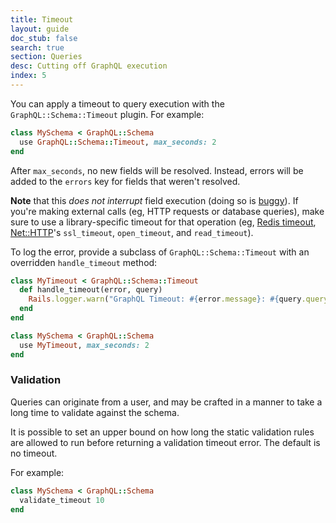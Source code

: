 ```yaml
---
title: Timeout
layout: guide
doc_stub: false
search: true
section: Queries
desc: Cutting off GraphQL execution
index: 5
---
```


You can apply a timeout to query execution with the `GraphQL::Schema::Timeout` plugin. For example:

```ruby
class MySchema < GraphQL::Schema
  use GraphQL::Schema::Timeout, max_seconds: 2
end
```

After `max_seconds`, no new fields will be resolved. Instead, errors will be added to the `errors` key for fields that weren't resolved.

__Note__ that this _does not interrupt_ field execution (doing so is [buggy](https://www.mikeperham.com/2015/05/08/timeout-rubys-most-dangerous-api/)). If you're making external calls (eg, HTTP requests or database queries), make sure to use a library-specific timeout for that operation (eg, [Redis timeout](https://github.com/redis/redis-rb#timeouts), [Net::HTTP](https://ruby-doc.org/stdlib-2.4.1/libdoc/net/http/rdoc/Net/HTTP.html)'s `ssl_timeout`, `open_timeout`, and `read_timeout`).

To log the error, provide a subclass of `GraphQL::Schema::Timeout` with an overridden `handle_timeout` method:

```ruby
class MyTimeout < GraphQL::Schema::Timeout
  def handle_timeout(error, query)
    Rails.logger.warn("GraphQL Timeout: #{error.message}: #{query.query_string}")
  end
end

class MySchema < GraphQL::Schema
  use MyTimeout, max_seconds: 2
end
```

### Validation

Queries can originate from a user, and may be crafted in a manner to take a long time to validate against the schema.

It is possible to set an upper bound on how long the static validation rules are allowed to run before returning a validation timeout error. The default is no timeout.

For example:

```ruby
class MySchema < GraphQL::Schema
  validate_timeout 10
end
```
